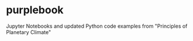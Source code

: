 # purplebook
Jupyter Notebooks and updated Python code examples from "Principles of Planetary Climate"
